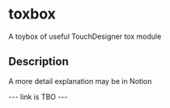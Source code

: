 # toxbox
A toybox of useful TouchDesigner tox module

## Description
A more detail explanation may be in Notion

--- link is TBO ---